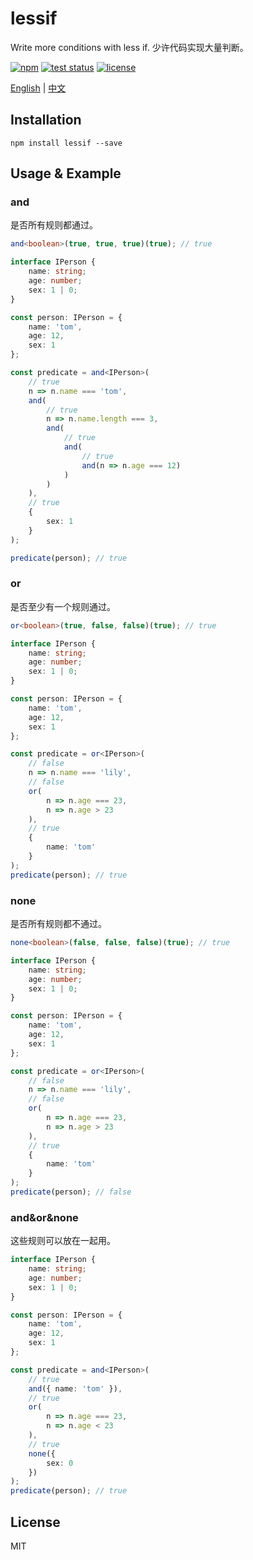 # lessif

Write more conditions with less if. 少许代码实现大量判断。

[![npm][lessif-icon]][lessif-npm]
[![test status](https://img.shields.io/github/workflow/status/shalldie/lessif/ci?label=test&logo=github&style=flat-square)](https://github.com/shalldie/lessif/actions)
[![license](https://img.shields.io/npm/l/lessif?logo=github&style=flat-square)](https://github.com/shalldie/lessif)

[English](./README.md) | [中文](./README.zh-CN.md)

## Installation

    npm install lessif --save

## Usage & Example

### and

是否所有规则都通过。

```ts
and<boolean>(true, true, true)(true); // true
```

```ts
interface IPerson {
    name: string;
    age: number;
    sex: 1 | 0;
}

const person: IPerson = {
    name: 'tom',
    age: 12,
    sex: 1
};

const predicate = and<IPerson>(
    // true
    n => n.name === 'tom',
    and(
        // true
        n => n.name.length === 3,
        and(
            // true
            and(
                // true
                and(n => n.age === 12)
            )
        )
    ),
    // true
    {
        sex: 1
    }
);

predicate(person); // true
```

### or

是否至少有一个规则通过。

```ts
or<boolean>(true, false, false)(true); // true
```

```ts
interface IPerson {
    name: string;
    age: number;
    sex: 1 | 0;
}

const person: IPerson = {
    name: 'tom',
    age: 12,
    sex: 1
};

const predicate = or<IPerson>(
    // false
    n => n.name === 'lily',
    // false
    or(
        n => n.age === 23,
        n => n.age > 23
    ),
    // true
    {
        name: 'tom'
    }
);
predicate(person); // true
```

### none

是否所有规则都不通过。

```ts
none<boolean>(false, false, false)(true); // true
```

```ts
interface IPerson {
    name: string;
    age: number;
    sex: 1 | 0;
}

const person: IPerson = {
    name: 'tom',
    age: 12,
    sex: 1
};

const predicate = or<IPerson>(
    // false
    n => n.name === 'lily',
    // false
    or(
        n => n.age === 23,
        n => n.age > 23
    ),
    // true
    {
        name: 'tom'
    }
);
predicate(person); // false
```

### and&or&none

这些规则可以放在一起用。

```ts
interface IPerson {
    name: string;
    age: number;
    sex: 1 | 0;
}

const person: IPerson = {
    name: 'tom',
    age: 12,
    sex: 1
};

const predicate = and<IPerson>(
    // true
    and({ name: 'tom' }),
    // true
    or(
        n => n.age === 23,
        n => n.age < 23
    ),
    // true
    none({
        sex: 0
    })
);
predicate(person); // true
```

## License

MIT

<!-- lessif -->

[lessif-icon]: https://img.shields.io/npm/v/lessif.svg?logo=npm&style=flat-square
[lessif-npm]: https://www.npmjs.com/package/lessif
